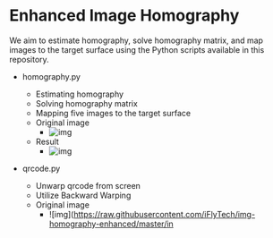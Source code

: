 # Enhanced Image Homography

We aim to estimate homography, solve homography matrix, and map images to the target surface using the Python scripts available in this repository.

- homography.py
	- Estimating homography
	- Solving homography matrix
	- Mapping five images to the target surface
	- Original image
		- ![img](https://raw.githubusercontent.com/iFlyTech/img-homography-enhanced/master/input/times_square.jpg)
	- Result
		- ![img](https://github.com/iFlyTech/img-homography-enhanced/master/homo.png)

- qrcode.py
	- Unwarp qrcode from screen
	- Utilize Backward Warping
	- Original image
		- ![img](https://raw.githubusercontent.com/iFlyTech/img-homography-enhanced/master/in